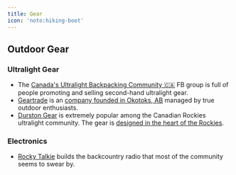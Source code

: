 ```yaml
---
title: Gear
icon: 'noto:hiking-boot'
---
```


## Outdoor Gear


### Ultralight Gear
- The [Canada's Ultralight Backpacking Community 🇨🇦](https://www.facebook.com/groups/714484153811705) FB group is full of people promoting and selling second-hand ultralight gear.
- [Geartrade](https://geartrade.ca/) is an [company founded in Okotoks, AB](https://geartrade.ca/pages/the-geartrade-story) managed by true outdoor enthusiasts.
- [Durston Gear](https://durstongear.com/) is extremely popular among the Canadian Rockies ultralight community. The gear is [designed in the heart of the Rockies](https://durstongear.com/pages/about).


### Electronics

- [Rocky Talkie](https://rockytalkie.ca/) builds the backcountry radio that most of the community seems to swear by.